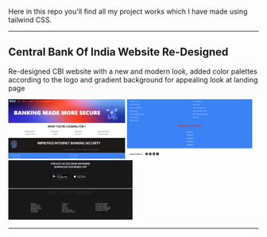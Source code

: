 <p>
  Here in this repo you'll find all my project works which I have made using tailwind CSS. 
</p>

***
###

<h2>Central Bank Of India Website Re-Designed</h2>
<p>Re-designed CBI website with a new and modern look, added color palettes according to the logo and gradient background for appealing look at landing page</p>
<div align="left">
<img height=120 src="https://github.com/isudiptodas/isudiptodas/blob/main/Projects/CBI%20Re-designed/cbi1.png" alt="cbi"/>
<img height=120 src="https://github.com/isudiptodas/isudiptodas/blob/main/Projects/CBI%20Re-designed/cbi2.png" alt="cbi"/>
  <img height=120 src="https://github.com/isudiptodas/isudiptodas/blob/main/Projects/CBI%20Re-designed/cbi3.png" alt="cbi"/>
</div>

***
###
